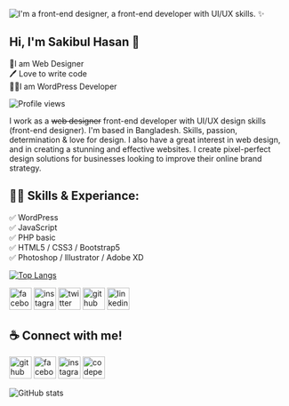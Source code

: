 
![I'm a front-end designer, a front-end developer with UI/UX skills. ✨](https://scontent.fdac14-1.fna.fbcdn.net/v/t39.30808-6/270811461_605264330781387_2238344179079694140_n.jpg?_nc_cat=110&ccb=1-5&_nc_sid=e3f864&_nc_ohc=sYs829o-Gd4AX8WpI5U&_nc_ht=scontent.fdac14-1.fna&oh=00_AT9S2Y33k6hzTcd3iuN8o6Tsn1z6UgLPdsNugpbI3LoD5Q&oe=61D6D66C)
## Hi, I'm Sakibul Hasan 👋

<p>
👑I am Web Designer <br>
🖊️ Love to write code  <br>
👨‍💻I am WordPress Developer
</p>

![Profile views](https://gpvc.arturio.dev/shridoy1)  

I work as a ~~web designer~~  front-end developer with UI/UX design skills (front-end designer). I'm based in Bangladesh. Skills, passion, determination & love for design. I also have a great interest in web design, and in creating a stunning and effective websites. I create pixel-perfect design solutions for businesses looking to improve their online brand strategy.

## 👨‍💻 Skills & Experiance:
✅ WordPress <br>
✅ JavaScript <br>
✅ PHP basic <br>
✅ HTML5 / CSS3 / Bootstrap5 <br>
✅ Photoshop / Illustrator / Adobe XD <br>

[![Top Langs](https://github-readme-stats.vercel.app/api/top-langs/?username=shridoy1)](https://github.com/anuraghazra/github-readme-stats)




<p dir="auto"><a href="https://www.facebook.com/shakib.al.hasan098" rel="nofollow"><img src="https://camo.githubusercontent.com/2d1ffa69dd491ebeca01b2098cf8233dd09950ff5895abccd5b455ca442abc59/68747470733a2f2f696d672e736869656c64732e696f2f62616467652f46616365626f6f6b2d3138373746323f7374796c653d666f722d7468652d6261646765266c6f676f3d66616365626f6f6b266c6f676f436f6c6f723d7768697465" alt="facebook" height="40" style="max-width: 100%;"></a>  <a href="https://www.instagram.com/_sh_hridoy__07/" rel="nofollow"><img src="https://camo.githubusercontent.com/b3d4671768bd0f9b6c8f410a25a96e0c5a4d135208d8910461e986f97e7985ab/68747470733a2f2f696d672e736869656c64732e696f2f62616467652f496e7374616772616d2d4534343035463f7374796c653d666f722d7468652d6261646765266c6f676f3d696e7374616772616d266c6f676f436f6c6f723d7768697465" alt="instagram" height="40" style="max-width: 100%;"></a>  <a href="https://twitter.com/shovoalways" rel="nofollow"><img src="https://camo.githubusercontent.com/5d03c86f6a75f7cbe80d135d9162fbf6dc46a31253cf30a8e9bb8279b4d574d3/68747470733a2f2f696d672e736869656c64732e696f2f62616467652f547769747465722d3144413146323f7374796c653d666f722d7468652d6261646765266c6f676f3d74776974746572266c6f676f436f6c6f723d7768697465" alt="twitter" height="40" style="max-width: 100%;"></a>  <a href="https://github.com/shovoalways"><img src="https://camo.githubusercontent.com/bd2bd127c104ba5c98bb12c70801b075aee1f040009089510f69554300e7ff41/68747470733a2f2f696d672e736869656c64732e696f2f62616467652f4769742d4630353033323f7374796c653d666f722d7468652d6261646765266c6f676f3d676974266c6f676f436f6c6f723d7768697465" alt="github" height="40" style="max-width: 100%;"></a>  <a href="https://www.linkedin.com/in/shovoalways/" rel="nofollow"><img src="https://camo.githubusercontent.com/a80d00f23720d0bc9f55481cfcd77ab79e141606829cf16ec43f8cacc7741e46/68747470733a2f2f696d672e736869656c64732e696f2f62616467652f4c696e6b6564496e2d3030373742353f7374796c653d666f722d7468652d6261646765266c6f676f3d6c696e6b6564696e266c6f676f436f6c6f723d7768697465" alt="linkedin" height="40" style="max-width: 100%;"></a></p>



## ☕ Connect with me!

[<img src='https://cdn.jsdelivr.net/npm/simple-icons@3.0.1/icons/github.svg' alt='github' height='40'>](https://github.com/shridoy1)  [<img src='https://cdn.jsdelivr.net/npm/simple-icons@3.0.1/icons/facebook.svg' alt='facebook' height='40'>](https://www.facebook.com/shakib.al.hasan098)  [<img src='https://cdn.jsdelivr.net/npm/simple-icons@3.0.1/icons/instagram.svg' alt='instagram' height='40'>](https://www.instagram.com/_sh_hridoy__07/)  [<img src='https://cdn.jsdelivr.net/npm/simple-icons@3.0.1/icons/codepen.svg' alt='codepen' height='40'>](https://codepen.io/procodershakib)  


![GitHub stats](https://github-readme-stats.vercel.app/api?username=shridoy1&show_icons=true&count_private=true)    


